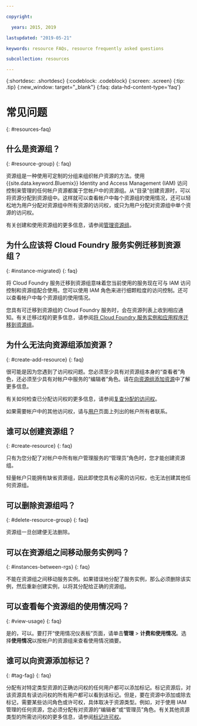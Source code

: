 ```yaml
---

copyright:

  years: 2015, 2019

lastupdated: "2019-05-21"

keywords: resource FAQs, resource frequently asked questions

subcollection: resources

---
```



{:shortdesc: .shortdesc}
{:codeblock: .codeblock}
{:screen: .screen}
{:tip: .tip}
{:new_window: target="_blank"}
{:faq: data-hd-content-type='faq'}


# 常见问题
{: #resources-faq}

## 什么是资源组？
{: #resource-group}
{: faq}

资源组是一种使用可定制的分组来组织帐户资源的方法。使用 {{site.data.keyword.Bluemix}} Identity and Access Management (IAM) 访问控制来管理的任何帐户资源都属于您帐户中的资源组。从“目录”创建资源时，可以将资源分配到资源组中。这样就可以查看帐户中每个资源组的使用情况，还可以轻松地为用户分配对资源组中所有资源的访问权，或只为用户分配对资源组中单个资源的访问权。

有关创建和使用资源组的更多信息，请参阅[管理资源组](/docs/resources?topic=resources-rgs)。  

## 为什么应该将 Cloud Foundry 服务实例迁移到资源组？
{: #instance-migrated}
{: faq}

将 Cloud Foundry 服务迁移到资源组意味着您当前使用的服务现在可与 IAM 访问控制和资源组配合使用。您可以使用 IAM 角色来进行细颗粒度的访问控制。还可以查看帐户中每个资源组的使用情况。 

您具有可迁移到资源组的 Cloud Foundry 服务时，会在资源列表上收到相应通知。有关迁移过程的更多信息，请参阅[将 Cloud Foundry 服务实例和应用程序迁移到资源组](/docs/resources?topic=resources-migrate)。

## 为什么无法向资源组添加资源？
{: #create-add-resource}
{: faq}

很可能是因为您遇到了访问权问题。您必须至少具有对资源组本身的“查看者”角色，还必须至少具有对帐户中服务的“编辑者”角色。请在[向资源组添加资源](/docs/resources?topic=resources-rgs#add_to_rgs)中了解更多信息。

有关如何检查已分配访问权的更多信息，请参阅[复查分配的访问权](/docs/iam?topic=iam-iammanidaccser#review_your_access)。

如果需要帐户中的其他访问权，请与[用户](https://{DomainName}/iam#/users)页面上列出的帐户所有者联系。 

## 谁可以创建资源组？
{: #create-resource}
{: faq}

只有为您分配了对帐户中所有帐户管理服务的“管理员”角色时，您才能创建资源组。

轻量帐户只能拥有缺省资源组，因此即使您具有必需的访问权，也无法创建其他任何资源组。

## 可以删除资源组吗？
{: #delete-resource-group}
{: faq}

资源组一旦创建便无法删除。

## 可以在资源组之间移动服务实例吗？
{: #instances-between-rgs}
{: faq}

不能在资源组之间移动服务实例。如果错误地分配了服务实例，那么必须删除该实例，然后重新创建实例，以将其分配给正确的资源组。  

## 可以查看每个资源组的使用情况吗？
{: #view-usage}
{: faq}

是的，可以。要打开“使用情况仪表板”页面，请单击**管理** &gt; **计费和使用情况**。选择**使用情况**以按帐户的资源组来查看使用情况摘要。 

## 谁可以向资源添加标记？
{: #tag-fag}
{: faq}

分配有对特定类型资源的正确访问权的任何用户都可以添加标记。标记资源后，对该资源具有读访问权的所有用户都可以看到该标记。但是，要在资源中添加或除去标记，需要某些访问角色或许可权，具体取决于资源类型。例如，对于使用 IAM 管理的任何资源，您必须分配有对资源的“编辑者”或“管理员”角色。有关其他资源类型的所需访问权的更多信息，请参阅[标记许可权](/docs/resources?topic=resources-access#tagging-permissions)。
